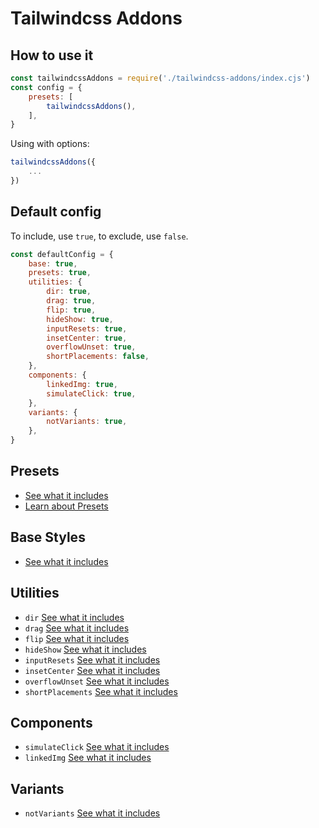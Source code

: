 # Tailwindcss Addons

## How to use it

```js
const tailwindcssAddons = require('./tailwindcss-addons/index.cjs')
const config = {
	presets: [
		tailwindcssAddons(),
	],
}
```

Using with options:

```js
tailwindcssAddons({
	...
})
```

## Default config

To include, use `true`, to exclude, use `false`.

```js
const defaultConfig = {
	base: true,
	presets: true,
	utilities: {
		dir: true,
		drag: true,
		flip: true,
		hideShow: true,
		inputResets: true,
		insetCenter: true,
		overflowUnset: true,
		shortPlacements: false,
	},
	components: {
		linkedImg: true,
		simulateClick: true,
	},
	variants: {
		notVariants: true,
	},
}
```

## Presets

- [See what it includes](./src/presets/index.cjs)
- [Learn about Presets](https://tailwindcss.com/docs/presets)

## Base Styles

- [See what it includes](./src/base/index.cjs)

## Utilities

- `dir` [See what it includes](./src/utilities/dir.cjs)
- `drag` [See what it includes](./src/utilities/drag.cjs)
- `flip` [See what it includes](./src/utilities/flip.cjs)
- `hideShow` [See what it includes](./src/utilities/hideShow.cjs)
- `inputResets` [See what it includes](./src/utilities/inputResets.cjs)
- `insetCenter` [See what it includes](./src/utilities/insetCenter.cjs)
- `overflowUnset` [See what it includes](./src/utilities/overflowUnset.cjs)
- `shortPlacements` [See what it includes](./src/utilities/shortPlacements.cjs)

## Components

- `simulateClick` [See what it includes](./src/components/simulateClick.cjs)
- `linkedImg` [See what it includes](./src/components/linkedImg.cjs)

## Variants

- `notVariants` [See what it includes](./src/variants/notVariants.cjs)
